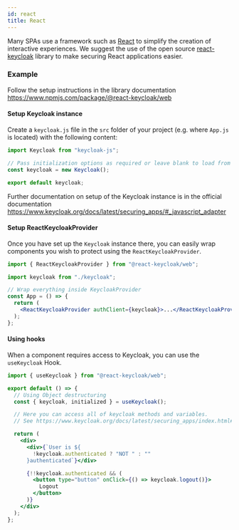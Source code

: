 ```yaml
---
id: react
title: React
---
```


Many SPAs use a framework such as [React](https://reactjs.org/) to simplify the creation of interactive experiences. We suggest the use of the open source [react-keycloak](https://github.com/react-keycloak/react-keycloak) library to make securing React applications easier.

### Example

Follow the setup instructions in the library documentation https://www.npmjs.com/package/@react-keycloak/web

#### Setup Keycloak instance

Create a `keycloak.js` file in the `src` folder of your project (e.g. where `App.js` is located) with the following content:

```js
import Keycloak from "keycloak-js";

// Pass initialization options as required or leave blank to load from 'keycloak.json'
const keycloak = new Keycloak();

export default keycloak;
```

Further documentation on setup of the Keycloak instance is in the official documentation https://www.keycloak.org/docs/latest/securing_apps/#_javascript_adapter

#### Setup ReactKeycloakProvider

Once you have set up the `Keycloak` instance there, you can easily wrap components you wish to protect using the `ReactKeycloakProvider`.

```jsx
import { ReactKeycloakProvider } from "@react-keycloak/web";

import keycloak from "./keycloak";

// Wrap everything inside KeycloakProvider
const App = () => {
  return (
    <ReactKeycloakProvider authClient={keycloak}>...</ReactKeycloakProvider>
  );
};
```

#### Using hooks

When a component requires access to Keycloak, you can use the `useKeycloak` Hook.

```jsx
import { useKeycloak } from "@react-keycloak/web";

export default () => {
  // Using Object destructuring
  const { keycloak, initialized } = useKeycloak();

  // Here you can access all of keycloak methods and variables.
  // See https://www.keycloak.org/docs/latest/securing_apps/index.html#javascript-adapter-reference

  return (
    <div>
      <div>{`User is ${
        !keycloak.authenticated ? "NOT " : ""
      }authenticated`}</div>

      {!!keycloak.authenticated && (
        <button type="button" onClick={() => keycloak.logout()}>
          Logout
        </button>
      )}
    </div>
  );
};
```
